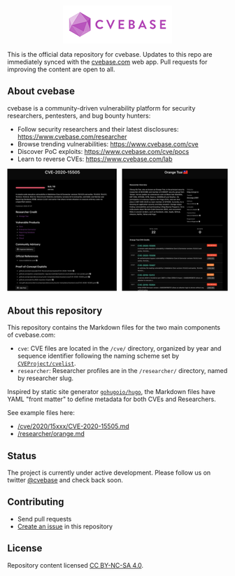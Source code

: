 <p align="center">
<img src="assets/cvebase-logo.png" alt="cvebase" title="cvebase" />
</p>

This is the official data repository for cvebase. Updates to this repo are immediately synced with the [cvebase.com](https://www.cvebase.com/) web app. Pull requests for improving the content are open to all. 

## About cvebase
cvebase is a community-driven vulnerability platform for security researchers, pentesters, and bug bounty hunters:

* Follow security researchers and their latest disclosures: https://www.cvebase.com/researcher
* Browse trending vulnerabilities: https://www.cvebase.com/cve
* Discover PoC exploits: https://www.cvebase.com/cve/pocs
* Learn to reverse CVEs: https://www.cvebase.com/lab

![](assets/cvebase_examples.png)

## About this repository
This repository contains the Markdown files for the two main components of cvebase.com:
* `cve`: CVE files are located in the `/cve/` directory, organized by year and sequence identifier following the naming scheme set by [`CVEProject/cvelist`](https://github.com/CVEProject/cvelist).
* `researcher`: Researcher profiles are in the `/researcher/` directory, named by researcher slug.

Inspired by static site generator [`gohugoio/hugo`](https://github.com/gohugoio/hugo), the Markdown files have YAML "front matter" to define metadata for both CVEs and Researchers.

See example files here:
* [/cve/2020/15xxx/CVE-2020-15505.md](https://raw.githubusercontent.com/cvebase/cvebase.com/main/cve/2020/15xxx/CVE-2020-15505.md)
* [/researcher/orange.md](https://raw.githubusercontent.com/cvebase/cvebase.com/main/researcher/orange.md)

## Status
The project is currently under active development. Please follow us on twitter [@cvebase](https://twitter.com/cvebase) and check back soon.

## Contributing
* Send pull requests
* [Create an issue](https://github.com/cvebase/cvebase.com/issues) in this repository

## License
Repository content licensed [CC BY-NC-SA 4.0](https://creativecommons.org/licenses/by-nc-sa/4.0/).
